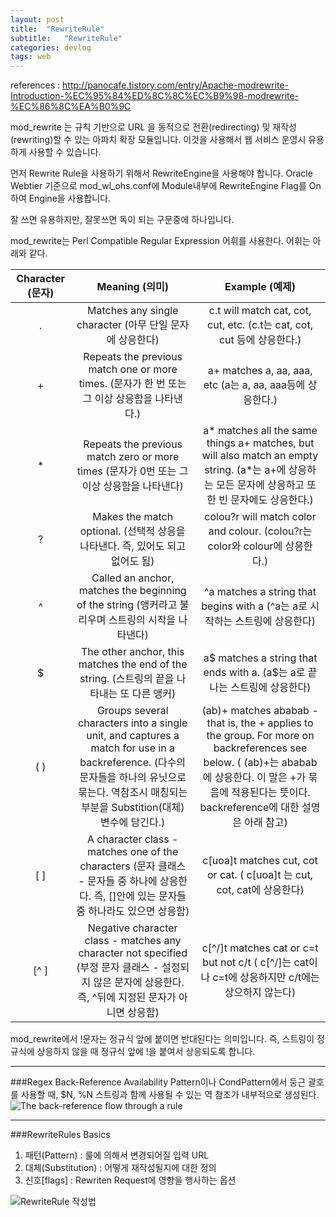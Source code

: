 ```yaml
---
layout: post
title:  "RewriteRule"
subtitle:   "RewriteRule"
categories: devlog
tags: web
---
```


references : http://panocafe.tistory.com/entry/Apache-modrewrite-Introduction-%EC%95%84%ED%8C%8C%EC%B9%98-modrewrite-%EC%86%8C%EA%B0%9C

mod_rewrite 는 규칙 기반으로 URL 을 동적으로 전환(redirecting) 및 재작성(rewriting)할 수 있는 아파치 확장 모듈입니다. 이것을 사용해서 웹 서비스 운영시 유용하게 사용할 수 있습니다.

먼저 Rewrite Rule을 사용하기 위해서 RewriteEngine을 사용해야 합니다. Oracle Webtier 기준으로 mod_wl_ohs.conf에 Module내부에 RewriteEngine Flag를 On하여 Engine을 사용합니다.

잘 쓰면 유용하지만, 잘못쓰면 독이 되는 구문중에 하나입니다.  

mod_rewrite는 Perl Compatible Regular Expression 어휘를 사용한다.  어휘는 아래와 같다.

| Character (문자) |                                                                                           Meaning (의미)                                                                                          |                                                                                                Example (예제)                                                                                               |
|:----------------:|:-------------------------------------------------------------------------------------------------------------------------------------------------------------------------------------------------:|:-----------------------------------------------------------------------------------------------------------------------------------------------------------------------------------------------------------:|
|         .        |                                                                      Matches any single character (아무 단일 문자에 상응한다)                                                                     |                                                                   c.t will match cat, cot, cut, etc. (c.t는 cat, cot, cut 등에 상응한다.)                                                                   |
|         +        |                                                    Repeats the previous match one or more times. (문자가 한 번 또는 그 이상 상응함을 나타낸다.)                                                   |                                                                          a+ matches a, aa, aaa, etc (a는 a, aa, aaa등에 상응한다.)                                                                          |
|         *        |                                                     Repeats the previous match zero or more times (문자가 0번 또는 그 이상 상응함을 나타낸다)                                                     |                             a* matches all the same things a+ matches, but will also match an empty string. (a*는 a+에 상응하는 모든 문자에 상응하고 또한 빈 문자에도 상응한다.)                            |
|         ?        |                                                           Makes the match optional. (선택적 상응을 나타낸다. 즉, 있어도 되고 없어도 됨)                                                           |                                                                 colou?r will match color and colour. (colou?r는 color와 colour에 상응한다.)                                                                 |
|         ^        |                                                 Called an anchor, matches the beginning of the string (앵커라고 불리우며 스트링의 시작을 나타낸다)                                                |                                                                 ^a matches a string that begins with a (^a는 a로 시작하는 스트링에 상응한다)                                                                |
|         $        |                                                    The other anchor, this matches the end of the string. (스트링의 끝을 나타내는 또 다른 앵커)                                                    |                                                                  a$ matches a string that ends with a. (a$는 a로 끝나는 스트링에 상응한다)                                                                  |
|        ( )       | Groups several characters into a single unit, and captures a match for use in a backreference. (다수의 문자들을 하나의 유닛으로 묶는다. 역참조시 매칭되는 부분을 Substition(대체) 변수에 담긴다.) | (ab)+ matches ababab - that is, the + applies to the group. For more on backreferences see below. ( (ab)+는 ababab에 상응한다. 이 말은 +가 묶음에 적용된다는 뜻이다. backreference에 대한 설명은 아래 참고) |
|        [ ]       |                           A character class - matches one of the characters (문자 클래스 - 문자들 중 하나에 상응한다. 즉, []안에 있는 문자들 중 하나라도 있으면 상응함)                           |                                                                   c[uoa]t matches cut, cot or cat. ( c[uoa]t 는 cut, cot, cat에 상응한다)                                                                   |
|       [^ ]       |                      Negative character class - matches any character not specified (부정 문자 클래스 - 설정되지 않은 문자에 상응한다. 즉, ^뒤에 지정된 문자가 아니면 상응함)                     |                                                      c[^/]t matches cat or c=t but not c/t ( c[^/]는 cat이나 c=t에 상응하지만 c/t에는 상으하지 않는다)                                                      |

    
mod_rewrite에서 !문자는 정규식 앞에 붙이면 반대된다는 의미입니다. 즉, 스트링이 정규식에 상응하지 않을 때 정규식 앞에 !을 붙여서 상응되도록 합니다.  

---
###Regex Back-Reference Availability
Pattern이나 CondPattern에서 둥근 괄호를 사용할 때, $N, %N 스트링과 함께 사용될 수 있는 역 참조가 내부적으로 생성된다.  
![The back-reference flow through a rule](http://httpd.apache.org/docs/2.4/en/images/rewrite_backreferences.png)  

---
###RewriteRules Basics
1. 패턴(Pattern) : 룰에 의해서 변경되어질 입력 URL
2. 대체(Substitution) : 어떻게 재작성될지에 대한 정의
3. 신호[flags] : Rewriten Request에 영향을 행사하는 옵션  

![RewriteRule 작성법](http://cfile27.uf.tistory.com/image/01579E335072C7F1270469)